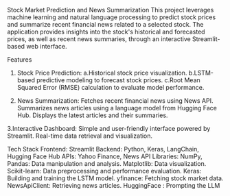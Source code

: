 Stock Market Prediction and News Summarization
This project leverages machine learning and natural language processing to predict stock prices and summarize recent financial news related to a selected stock. The application provides insights into the stock's historical and forecasted prices, as well as recent news summaries, through an interactive Streamlit-based web interface.

Features
1. Stock Price Prediction:
  a.Historical stock price visualization.
  b.LSTM-based predictive modeling to forecast stock prices.
  c.Root Mean Squared Error (RMSE) calculation to evaluate model performance.

2. News Summarization:
  Fetches recent financial news using News API.
  Summarizes news articles using a language model from Hugging Face Hub.
  Displays the latest articles and their summaries.

3.Interactive Dashboard:
  Simple and user-friendly interface powered by Streamlit.
  Real-time data retrieval and visualization.
  
Tech Stack
  Frontend: Streamlit
  Backend: Python, Keras, LangChain, Hugging Face Hub
  APIs: Yahoo Finance, News API
Libraries:
  NumPy, Pandas: Data manipulation and analysis.
  Matplotlib: Data visualization.
  Scikit-learn: Data preprocessing and performance evaluation.
  Keras: Building and training the LSTM model.
  yfinance: Fetching stock market data.
  NewsApiClient: Retrieving news articles.
  HuggingFace : Prompting the LLM
